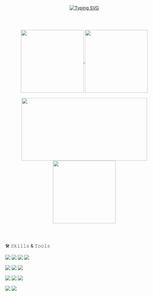 <!--
**yunsuk990/yunsuk990** is a ✨ _special_ ✨ repository because its `README.md` (this file) appears on your GitHub profile.

Here are some ideas to get you started:

- 🔭 I’m currently working on ...
- 🌱 I’m currently learning ...
- 👯 I’m looking to collaborate on ...
- 🤔 I’m looking for help with ...
- 💬 Ask me about ...
- 📫 How to reach me: ...
- 😄 Pronouns: ...
- ⚡ Fun fact: ...

-->
<div align="center">
  <a href="https://git.io/typing-svg"><img src="https://readme-typing-svg.herokuapp.com?font=Sour+Gummy&size=37&pause=200&color=000000&background=EAEAEAC6&center=true&vCenter=true&width=1000&height=100&lines=Hi+I'm+Software+Developer+!;Thanks+for+visiting+GitHub" alt="Typing SVG" />
  </a>
</div>

<br><br>

<div align="center">
  <a href="https://github.com/yunsuk990">
    <img height=200 align="center" src="https://github-readme-stats.vercel.app/api/top-langs/?username=yunsuk990&layout=compact&bg_color=00000000&theme=transparent&show_icons=true&theme=buefy&card_width=300" />
  </a>
  <a href="https://github.com/yunsuk990?tab=repositories"><img height=200 align="center" src="https://github-readme-stats.vercel.app/api?username=yunsuk990&layout=compact&langs_count=8&card_width=300&show_icons=true&bg_color=00000000&theme=transparent" />
  </a>
</div>

<br>

<div align="center">
  <img height=200 width=400 align="center" src="http://mazassumnida.wtf/api/v2/generate_badge?boj=yunsuk990" />
  <img height=200 align="center" src="https://github-readme-streak-stats-eight.vercel.app/?user=yunsuk990&theme=burefy" />
</div>

<br><br>

🛠 𝚂𝚔𝚒𝚕𝚕𝚜 & 𝚃𝚘𝚘𝚕𝚜


<img src="https://img.shields.io/badge/Java-ED8B00?style=for-the-badge&logo=openjdk&logoColor=white">  <img src="https://img.shields.io/badge/Python-3776AB?style=for-the-badge&logo=python&logoColor=white"> <img src="https://img.shields.io/badge/Kotlin-237F52FF?style=for-the-badge&logo=kotlin&logoColor=white"> <img src="https://img.shields.io/badge/Dart-%230175C2.svg?style=for-the-badge&logo=dart&logoColor=white"> 

<img src="https://img.shields.io/badge/Android-3DDC84?style=for-the-badge&logo=android&logoColor=white"> <img src="https://img.shields.io/badge/Flutter-02569B?style=for-the-badge&logo=flutter&logoColor=fff"> <img src="https://img.shields.io/badge/Firebase-039BE5?style=for-the-badge&logo=Firebase&logoColor=white">

<img src="https://img.shields.io/badge/JavaScript-F7DF1E?style=for-the-badge&logo=javascript&logoColor=white"> <img src="https://img.shields.io/badge/HTML5-E34F26?style=for-the-badge&logo=html5&logoColor=white"> <img src="https://img.shields.io/badge/CSS3-1572B6?style=for-the-badge&logo=css3&logoColor=white">

 <img src="https://img.shields.io/badge/GitHub-%23121011.svg?style=for-the-badge&logo=github&logoColor=white"> <img src="https://img.shields.io/badge/Git-F05032?style=for-the-badge&logo=git&logoColor=fff">



